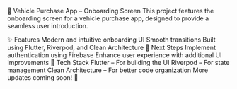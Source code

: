 🚗 Vehicle Purchase App – Onboarding Screen
This project features the onboarding screen for a vehicle purchase app, designed to provide a seamless user introduction.

✨ Features
Modern and intuitive onboarding UI
Smooth transitions
Built using Flutter, Riverpod, and Clean Architecture
📌 Next Steps
Implement authentication using Firebase
Enhance user experience with additional UI improvements
🚀 Tech Stack
Flutter – For building the UI
Riverpod – For state management
Clean Architecture – For better code organization
More updates coming soon! 🎯
